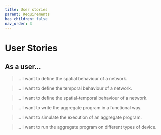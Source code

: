 ```yaml
---
title: User stories
parent: Requirements 
has_children: false
nav_order: 3
---
```

# User Stories

## As a user...

> ... I want to define the spatial behaviour of a network.

> ... I want to define the temporal behaviour of a network.

> ... I want to define the spatial-temporal behaviour of a network.

> ... I want to write the aggregate program in a functional way.

> ... I want to simulate the execution of an aggregate program.

> ... I want to run the aggregate program on different types of device.